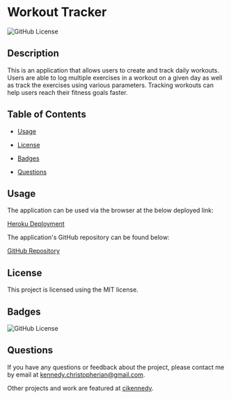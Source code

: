 # Workout Tracker
  ![GitHub License](https://img.shields.io/badge/license-MIT-yellow.svg)

  ## Description

  This is an application that allows users to create and track daily workouts. Users are able to log multiple exercises in a workout on a given day as well as track the exercises using various parameters. Tracking workouts can help users reach their fitness goals faster. 

  ## Table of Contents

  * [Usage](#usage)
  
  * [License](#license)

  * [Badges](#badges)

  * [Questions](#questions)

  ## Usage

  The application can be used via the browser at the below deployed link: 

  [Heroku Deployment](https://invulnerable-livre-87698.herokuapp.com/)

  The application's GitHub repository can be found below:

  [GitHub Repository](https://github.com/cikennedy/workout-tracker)

  ## License

  This project is licensed using the MIT license.

  ## Badges

  ![GitHub License](https://img.shields.io/badge/license-MIT-yellow.svg)

  ## Questions

  If you have any questions or feedback about the project, please contact me by email at [kennedy.christopherian@gmail.com](mailto:kennedy.christopherian@gmail.com). 

  Other projects and work are featured at [cikennedy](https://github.com/cikennedy).

